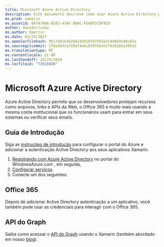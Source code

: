 ```yaml
---
title: Microsoft Azure Active Directory
description: Este documento descreve como usar Azure Active Directory para autenticar usuários em aplicativos móveis criados com o Xamarin.
ms.prod: xamarin
ms.assetid: 0A74766A-B583-47AF-986C-FEA8F5CBF9CD
author: davidortinau
ms.author: daortin
ms.date: 03/23/2017
ms.openlocfilehash: 9b17ab1b4d2d42429187d7583a3c9d8d3a48c65a
ms.sourcegitcommit: 2fbe4932a319af4ebc829f65eb1fb1816ba305d3
ms.translationtype: MT
ms.contentlocale: pt-BR
ms.lasthandoff: 10/29/2019
ms.locfileid: "73016600"
---
```

# <a name="microsoft-azure-active-directory"></a>Microsoft Azure Active Directory

Azure Active Directory permite que os desenvolvedores protejam recursos como arquivos, links e APIs da Web, o Office 365 e muito mais usando a mesma conta institucional que os funcionários usam para entrar em seus sistemas ou verificar seus emails.

## <a name="getting-started"></a>Guia de Introdução

Siga as [instruções de introdução](~/cross-platform/data-cloud/active-directory/get-started/index.md) para configurar o portal do Azure e adicionar a autenticação Active Directory aos seus aplicativos Xamarin.

1. [Registrando com Azure Active Directory](~/cross-platform/data-cloud/active-directory/get-started/register.md) no portal do *WindowsAzure.com* , em seguida,
2. [Configurar serviços](~/cross-platform/data-cloud/active-directory/get-started/configure.md).
3. Conecte um dos seguintes:

## <a name="office-365"></a>Office 365

Depois de adicionar Active Directory autenticação a um aplicativo, você também pode usar as credenciais para interagir com o Office 365.

## <a name="graph-api"></a>API do Graph

Saiba como acessar o [API do Graph](~/cross-platform/data-cloud/active-directory/graph.md) usando o Xamarin (também abordado em nosso [blog](https://blog.xamarin.com/authenticate-xamarin-mobile-apps-using-azure-active-directory/)).
